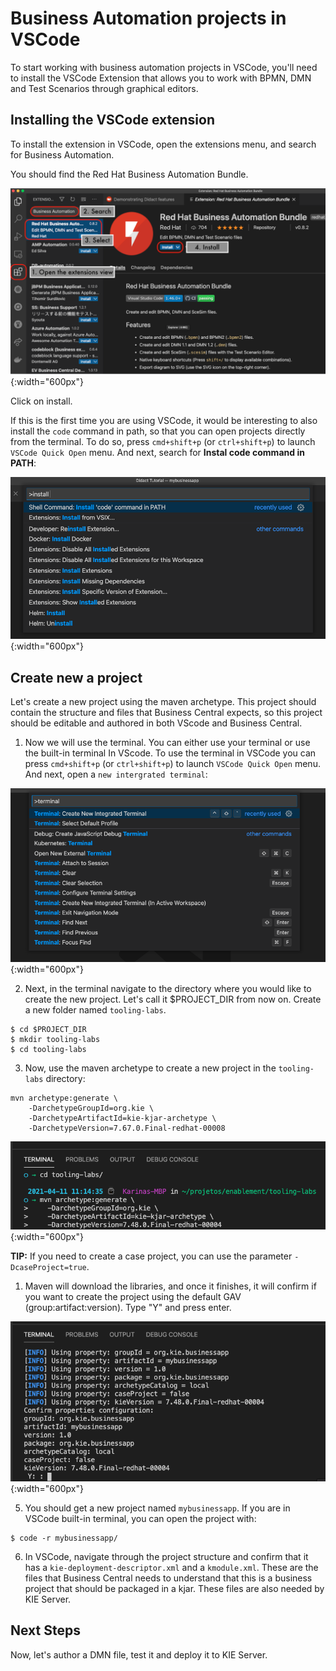 # Business Automation projects in VSCode

To start working with business automation projects in VSCode, you'll need to install the VSCode Extension that allows you to work with BPMN, DMN and Test Scenarios through graphical editors.

## Installing the VSCode extension

To install the extension in VSCode, open the extensions menu, and search for Business Automation. 

You should find the Red Hat Business Automation Bundle.

![](../99_images/business_automation/tools/vscode-install-extension.png){:width="600px"}

Click on install.

If this is the first time you are using VSCode, it would be interesting to also install the `code` command in path, so that you can open projects directly from the terminal. To do so, press `cmd+shift+p` (or `ctrl+shift+p`) to launch `VSCode Quick Open` menu. And next, search for **Instal code command in PATH**:

![](../99_images/business_automation/tools/vscode-install-code-path.png){:width="600px"}

## Create new a project

Let's create a new project using the maven archetype. This project should contain the structure and files that Business Central expects, so this project should be editable and authored in both VScode and Business Central. 

1. Now we will use the terminal. You can either use your terminal or use the built-in terminal In VScode. To use the terminal in VSCode you can press `cmd+shift+p` (or `ctrl+shift+p`) to launch `VSCode Quick Open` menu. And next, open a `new intergrated terminal`:

![](../99_images/business_automation/tools/vscode-integrated-terminal.png){:width="600px"}

2. Next, in the terminal navigate to the directory where you would like to create the new project. Let's call it $PROJECT_DIR from now on. Create a new folder named `tooling-labs`.

~~~
$ cd $PROJECT_DIR
$ mkdir tooling-labs
$ cd tooling-labs
~~~

3. Now, use the maven archetype to create a new project in the `tooling-labs` directory:

~~~
mvn archetype:generate \
    -DarchetypeGroupId=org.kie \
    -DarchetypeArtifactId=kie-kjar-archetype \
    -DarchetypeVersion=7.67.0.Final-redhat-00008
~~~

![](../99_images/business_automation/tools/vscode-new-project.png){:width="600px"}

**TIP:** If you need to create a case project, you can use the parameter `-DcaseProject=true`. 

1. Maven will download the libraries, and once it finishes, it will confirm if you want to create the project using the default GAV (group:artifact:version). Type "Y" and press enter.

![](../99_images/business_automation/tools/vscode-new-project-onfirm.png){:width="600px"}

5. You should get a new project named `mybusinessapp`. If you are in VSCode built-in terminal, you can open the project with:

```
$ code -r mybusinessapp/
```

6. In VSCode, navigate through the project structure and confirm that it has a `kie-deployment-descriptor.xml` and a `kmodule.xml`. These are the files that Business Central needs to understand that this is a business project that should be packaged in a kjar. These files are also needed by KIE Server.

## Next Steps

Now, let's author a DMN file, test it and deploy it to KIE Server.
